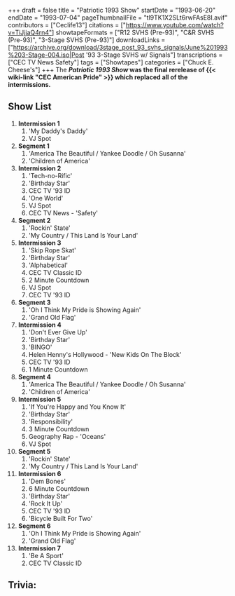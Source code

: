 +++
draft = false
title = "Patriotic 1993 Show"
startDate = "1993-06-20"
endDate = "1993-07-04"
pageThumbnailFile = "tl9TK1X2SLt6rwFAsE8I.avif"
contributors = ["Ceclife13"]
citations = ["https://www.youtube.com/watch?v=TiJjjaQ4rn4"]
showtapeFormats = ["R12 SVHS (Pre-93)", "C&R SVHS (Pre-93)", "3-Stage SVHS (Pre-93)"]
downloadLinks = ["https://archive.org/download/3stage_post_93_svhs_signals/June%201993%203-Stage-004.iso|Post '93 3-Stage SVHS w/ Signals"]
transcriptions = ["CEC TV News Safety"]
tags = ["Showtapes"]
categories = ["Chuck E. Cheese's"]
+++
The ***Patriotic 1993 Show* was the final rerelease of {{< wiki-link "CEC American Pride" >}} which replaced all of the intermissions.**

## Show List

1.  **Intermission 1**
    1.  'My Daddy's Daddy'
    2.  VJ Spot
2.  **Segment 1**
    1.  'America The Beautiful / Yankee Doodle / Oh Susanna'
    2.  'Children of America'
3.  **Intermission 2**
    1.  'Tech-no-Rific'
    2.  'Birthday Star'
    3.  CEC TV '93 ID
    4.  'One World'
    5.  VJ Spot
    6.  CEC TV News - 'Safety'
4.  **Segment 2**
    1.  'Rockin' State'
    2.  'My Country / This Land Is Your Land'
5.  **Intermission 3**
    1.  'Skip Rope Skat'
    2.  'Birthday Star'
    3.  'Alphabetical'
    4.  CEC TV Classic ID
    5.  2 Minute Countdown
    6.  VJ Spot
    7.  CEC TV '93 ID
6.  **Segment 3**
    1.  'Oh I Think My Pride is Showing Again'
    2.  'Grand Old Flag'
7.  **Intermission 4**
    1.  'Don't Ever Give Up'
    2.  'Birthday Star'
    3.  'BINGO'
    4.  Helen Henny's Hollywood - 'New Kids On The Block'
    5.  CEC TV '93 ID
    6.  1 Minute Countdown
8.  **Segment 4**
    1.  'America The Beautiful / Yankee Doodle / Oh Susanna'
    2.  'Children of America'
9.  **Intermission 5**
    1.  'If You're Happy and You Know It'
    2.  'Birthday Star'
    3.  'Responsibility'
    4.  3 Minute Countdown
    5.  Geography Rap - 'Oceans'
    6.  VJ Spot
10. **Segment 5**
    1.  'Rockin' State'
    2.  'My Country / This Land Is Your Land'
11. **Intermission 6**
    1.  'Dem Bones'
    2.  6 Minute Countdown
    3.  'Birthday Star'
    4.  'Rock It Up'
    5.  CEC TV '93 ID
    6.  'Bicycle Built For Two'
12. **Segment 6**
    1.  'Oh I Think My Pride is Showing Again'
    2.  'Grand Old Flag'
13. **Intermission 7**
    1.  'Be A Sport'
    2.  CEC TV Classic ID

## Trivia:
